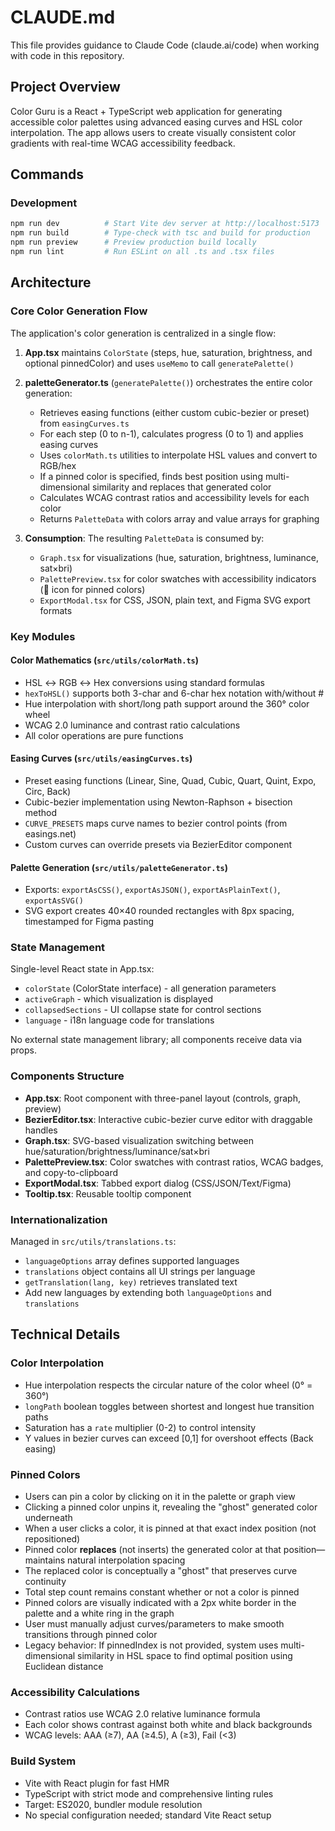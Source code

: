 # CLAUDE.md

This file provides guidance to Claude Code (claude.ai/code) when working with code in this repository.

## Project Overview

Color Guru is a React + TypeScript web application for generating accessible color palettes using advanced easing curves and HSL color interpolation. The app allows users to create visually consistent color gradients with real-time WCAG accessibility feedback.

## Commands

### Development
```bash
npm run dev          # Start Vite dev server at http://localhost:5173
npm run build        # Type-check with tsc and build for production
npm run preview      # Preview production build locally
npm run lint         # Run ESLint on all .ts and .tsx files
```

## Architecture

### Core Color Generation Flow

The application's color generation is centralized in a single flow:

1. **App.tsx** maintains `ColorState` (steps, hue, saturation, brightness, and optional pinnedColor) and uses `useMemo` to call `generatePalette()`
2. **paletteGenerator.ts** (`generatePalette()`) orchestrates the entire color generation:
   - Retrieves easing functions (either custom cubic-bezier or preset) from `easingCurves.ts`
   - For each step (0 to n-1), calculates progress (0 to 1) and applies easing curves
   - Uses `colorMath.ts` utilities to interpolate HSL values and convert to RGB/hex
   - If a pinned color is specified, finds best position using multi-dimensional similarity and replaces that generated color
   - Calculates WCAG contrast ratios and accessibility levels for each color
   - Returns `PaletteData` with colors array and value arrays for graphing

3. **Consumption**: The resulting `PaletteData` is consumed by:
   - `Graph.tsx` for visualizations (hue, saturation, brightness, luminance, sat×bri)
   - `PalettePreview.tsx` for color swatches with accessibility indicators (📌 icon for pinned colors)
   - `ExportModal.tsx` for CSS, JSON, plain text, and Figma SVG export formats

### Key Modules

#### Color Mathematics (`src/utils/colorMath.ts`)
- HSL ↔ RGB ↔ Hex conversions using standard formulas
- `hexToHSL()` supports both 3-char and 6-char hex notation with/without #
- Hue interpolation with short/long path support around the 360° color wheel
- WCAG 2.0 luminance and contrast ratio calculations
- All color operations are pure functions

#### Easing Curves (`src/utils/easingCurves.ts`)
- Preset easing functions (Linear, Sine, Quad, Cubic, Quart, Quint, Expo, Circ, Back)
- Cubic-bezier implementation using Newton-Raphson + bisection method
- `CURVE_PRESETS` maps curve names to bezier control points (from easings.net)
- Custom curves can override presets via BezierEditor component

#### Palette Generation (`src/utils/paletteGenerator.ts`)
- Exports: `exportAsCSS()`, `exportAsJSON()`, `exportAsPlainText()`, `exportAsSVG()`
- SVG export creates 40×40 rounded rectangles with 8px spacing, timestamped for Figma pasting

### State Management

Single-level React state in App.tsx:
- `colorState` (ColorState interface) - all generation parameters
- `activeGraph` - which visualization is displayed
- `collapsedSections` - UI collapse state for control sections
- `language` - i18n language code for translations

No external state management library; all components receive data via props.

### Components Structure

- **App.tsx**: Root component with three-panel layout (controls, graph, preview)
- **BezierEditor.tsx**: Interactive cubic-bezier curve editor with draggable handles
- **Graph.tsx**: SVG-based visualization switching between hue/saturation/brightness/luminance/sat×bri
- **PalettePreview.tsx**: Color swatches with contrast ratios, WCAG badges, and copy-to-clipboard
- **ExportModal.tsx**: Tabbed export dialog (CSS/JSON/Text/Figma)
- **Tooltip.tsx**: Reusable tooltip component

### Internationalization

Managed in `src/utils/translations.ts`:
- `languageOptions` array defines supported languages
- `translations` object contains all UI strings per language
- `getTranslation(lang, key)` retrieves translated text
- Add new languages by extending both `languageOptions` and `translations`

## Technical Details

### Color Interpolation
- Hue interpolation respects the circular nature of the color wheel (0° = 360°)
- `longPath` boolean toggles between shortest and longest hue transition paths
- Saturation has a `rate` multiplier (0-2) to control intensity
- Y values in bezier curves can exceed [0,1] for overshoot effects (Back easing)

### Pinned Colors
- Users can pin a color by clicking on it in the palette or graph view
- Clicking a pinned color unpins it, revealing the "ghost" generated color underneath
- When a user clicks a color, it is pinned at that exact index position (not repositioned)
- Pinned color **replaces** (not inserts) the generated color at that position—maintains natural interpolation spacing
- The replaced color is conceptually a "ghost" that preserves curve continuity
- Total step count remains constant whether or not a color is pinned
- Pinned colors are visually indicated with a 2px white border in the palette and a white ring in the graph
- User must manually adjust curves/parameters to make smooth transitions through pinned color
- Legacy behavior: If pinnedIndex is not provided, system uses multi-dimensional similarity in HSL space to find optimal position using Euclidean distance

### Accessibility Calculations
- Contrast ratios use WCAG 2.0 relative luminance formula
- Each color shows contrast against both white and black backgrounds
- WCAG levels: AAA (≥7), AA (≥4.5), A (≥3), Fail (<3)

### Build System
- Vite with React plugin for fast HMR
- TypeScript with strict mode and comprehensive linting rules
- Target: ES2020, bundler module resolution
- No special configuration needed; standard Vite React setup
